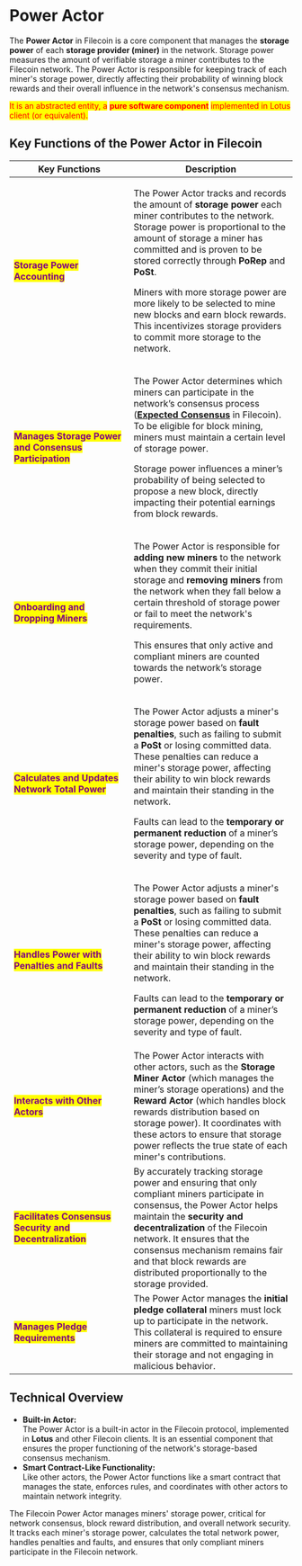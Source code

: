 # Power Actor

The **Power Actor** in Filecoin is a core component that manages the **storage power** of each **storage provider (miner)** in the network. Storage power measures the amount of verifiable storage a miner contributes to the Filecoin network. The Power Actor is responsible for keeping track of each miner's storage power, directly affecting their probability of winning block rewards and their overall influence in the network's consensus mechanism.

<mark style="color:red;">It is an abstracted entity, a</mark> <mark style="color:red;">**pure software component**</mark> <mark style="color:red;">implemented in Lotus client (or equivalent).</mark>

## **Key Functions of the Power Actor in Filecoin**

<table data-full-width="false"><thead><tr><th width="197">Key Functions</th><th>Description</th></tr></thead><tbody><tr><td><mark style="color:purple;"><strong>Storage Power Accounting</strong></mark></td><td><p>The Power Actor tracks and records the amount of <strong>storage power</strong> each miner contributes to the network. Storage power is proportional to the amount of storage a miner has committed and is proven to be stored correctly through <strong>PoRep</strong> and <strong>PoSt</strong>.</p><p>Miners with more storage power are more likely to be selected to mine new blocks and earn block rewards. This incentivizes storage providers to commit more storage to the network.</p></td></tr><tr><td><mark style="color:purple;"><strong>Manages Storage Power and Consensus Participation</strong></mark></td><td><p>The Power Actor determines which miners can participate in the network’s consensus process (<a href="../../expected-consensus.md"><strong>Expected Consensus</strong></a> in Filecoin). To be eligible for block mining, miners must maintain a certain level of storage power.</p><p>Storage power influences a miner’s probability of being selected to propose a new block, directly impacting their potential earnings from block rewards.</p></td></tr><tr><td><mark style="color:purple;"><strong>Onboarding and Dropping Miners</strong></mark></td><td><p>The Power Actor is responsible for <strong>adding new miners</strong> to the network when they commit their initial storage and <strong>removing miners</strong> from the network when they fall below a certain threshold of storage power or fail to meet the network's requirements.</p><p>This ensures that only active and compliant miners are counted towards the network’s storage power.</p></td></tr><tr><td><mark style="color:purple;"><strong>Calculates and Updates Network Total Power</strong></mark></td><td><p>The Power Actor adjusts a miner's storage power based on <strong>fault penalties</strong>, such as failing to submit a <strong>PoSt</strong> or losing committed data. These penalties can reduce a miner's storage power, affecting their ability to win block rewards and maintain their standing in the network.</p><p>Faults can lead to the <strong>temporary or permanent reduction</strong> of a miner’s storage power, depending on the severity and type of fault.</p></td></tr><tr><td><mark style="color:purple;"><strong>Handles Power with Penalties and Faults</strong></mark></td><td><p>The Power Actor adjusts a miner's storage power based on <strong>fault penalties</strong>, such as failing to submit a <strong>PoSt</strong> or losing committed data. These penalties can reduce a miner's storage power, affecting their ability to win block rewards and maintain their standing in the network.</p><p>Faults can lead to the <strong>temporary or permanent reduction</strong> of a miner’s storage power, depending on the severity and type of fault.</p></td></tr><tr><td><mark style="color:purple;"><strong>Interacts with Other Actors</strong></mark></td><td>The Power Actor interacts with other actors, such as the <strong>Storage Miner Actor</strong> (which manages the miner’s storage operations) and the <strong>Reward Actor</strong> (which handles block rewards distribution based on storage power). It coordinates with these actors to ensure that storage power reflects the true state of each miner's contributions.</td></tr><tr><td><mark style="color:purple;"><strong>Facilitates Consensus Security and Decentralization</strong></mark></td><td>By accurately tracking storage power and ensuring that only compliant miners participate in consensus, the Power Actor helps maintain the <strong>security and decentralization</strong> of the Filecoin network. It ensures that the consensus mechanism remains fair and that block rewards are distributed proportionally to the storage provided.</td></tr><tr><td><mark style="color:purple;"><strong>Manages Pledge Requirements</strong></mark></td><td>The Power Actor manages the <strong>initial pledge collateral</strong> miners must lock up to participate in the network. This collateral is required to ensure miners are committed to maintaining their storage and not engaging in malicious behavior.</td></tr></tbody></table>

## **Technical Overview**

* **Built-in Actor:**\
  The Power Actor is a built-in actor in the Filecoin protocol, implemented in **Lotus** and other Filecoin clients. It is an essential component that ensures the proper functioning of the network's storage-based consensus mechanism.
* **Smart Contract-Like Functionality:**\
  Like other actors, the Power Actor functions like a smart contract that manages the state, enforces rules, and coordinates with other actors to maintain network integrity.

The Filecoin Power Actor manages miners' storage power, critical for network consensus, block reward distribution, and overall network security. It tracks each miner's storage power, calculates the total network power, handles penalties and faults, and ensures that only compliant miners participate in the Filecoin network.
